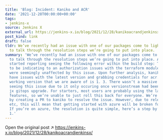 ```yaml
---
title: 'Blog: Incident: Kaniko and ACR'
date: '2021-12-28T00:00:00+00:00'
tags:
- jenkins-x
source: Jenkins X
external_url: https://jenkins-x.io/blog/2021/12/28/kanikoacrandjenkinsx/
post_kind: link
draft: false
tldr: We’ve recently had an issue with one of our packages come to light. We wanted
  to talk through the resolution steps we’re going to put into place.
summary: 'We’ve recently had an issue with one of our packages come to light. We wanted
  to talk through the resolution steps we’re going to put into place. Azure users
  started reporting seeing the following error within the build step: This seemed
  to be indicating to an authorization issues with the terraform module. Other users
  were seemingly unaffected by this issue. Upon further analysis, kaniko seems to
  have issues with the latest version and grabbing credentials for acr. The latest
  working version that we are aware of is 1. 3. There wasn’t a massive influx of people
  seeing this issue due to it only occuring once versionstream had been updated with
  jx gitops upgrade. For starters, most users are probably using the latest kaniko
  features, so we’re unable to just roll this back for everyone. We’re getting started
  by creating a PR to kaniko to resolve the issue. However, due to release schedules
  etc, this will mean that getting started with azure will be broken for quite a while.
  If you’re on azure, the resolution is quite simple, here’s a step by step guide:
  1.'
---
```

Open the original post ↗ https://jenkins-x.io/blog/2021/12/28/kanikoacrandjenkinsx/
